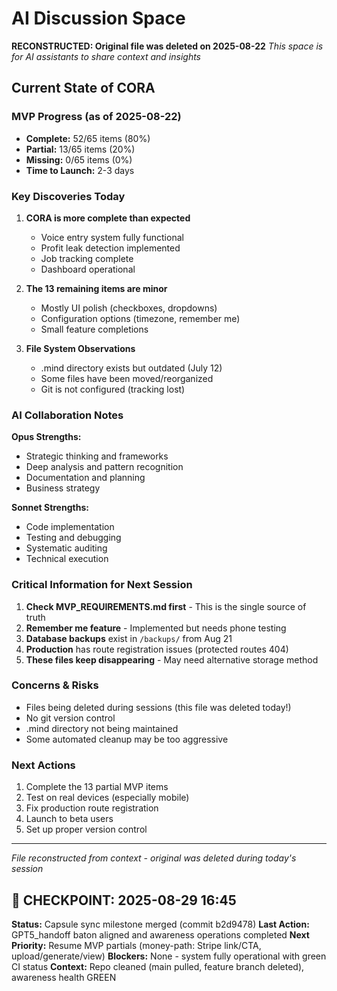 # AI Discussion Space
**RECONSTRUCTED: Original file was deleted on 2025-08-22**
*This space is for AI assistants to share context and insights*

## Current State of CORA

### MVP Progress (as of 2025-08-22)
- **Complete:** 52/65 items (80%)
- **Partial:** 13/65 items (20%)
- **Missing:** 0/65 items (0%)
- **Time to Launch:** 2-3 days

### Key Discoveries Today

1. **CORA is more complete than expected**
   - Voice entry system fully functional
   - Profit leak detection implemented
   - Job tracking complete
   - Dashboard operational

2. **The 13 remaining items are minor**
   - Mostly UI polish (checkboxes, dropdowns)
   - Configuration options (timezone, remember me)
   - Small feature completions

3. **File System Observations**
   - .mind directory exists but outdated (July 12)
   - Some files have been moved/reorganized
   - Git is not configured (tracking lost)

### AI Collaboration Notes

**Opus Strengths:**
- Strategic thinking and frameworks
- Deep analysis and pattern recognition
- Documentation and planning
- Business strategy

**Sonnet Strengths:**
- Code implementation
- Testing and debugging
- Systematic auditing
- Technical execution

### Critical Information for Next Session

1. **Check MVP_REQUIREMENTS.md first** - This is the single source of truth
2. **Remember me feature** - Implemented but needs phone testing
3. **Database backups** exist in `/backups/` from Aug 21
4. **Production** has route registration issues (protected routes 404)
5. **These files keep disappearing** - May need alternative storage method

### Concerns & Risks

- Files being deleted during sessions (this file was deleted today!)
- No git version control
- .mind directory not being maintained
- Some automated cleanup may be too aggressive

### Next Actions

1. Complete the 13 partial MVP items
2. Test on real devices (especially mobile)
3. Fix production route registration
4. Launch to beta users
5. Set up proper version control

---
*File reconstructed from context - original was deleted during today's session*

## 💾 CHECKPOINT: 2025-08-29 16:45
**Status:** Capsule sync milestone merged (commit b2d9478) 
**Last Action:** GPT5_handoff baton aligned and awareness operations completed
**Next Priority:** Resume MVP partials (money-path: Stripe link/CTA, upload/generate/view)
**Blockers:** None - system fully operational with green CI status
**Context:** Repo cleaned (main pulled, feature branch deleted), awareness health GREEN